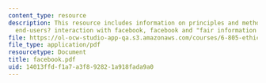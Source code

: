 ```yaml
---
content_type: resource
description: This resource includes information on principles and methods of research,
  end-users? interaction with facebook, facebook and "fair information practices".
file: https://ol-ocw-studio-app-qa.s3.amazonaws.com/courses/6-805-ethics-and-the-law-on-the-electronic-frontier-fall-2005/14013ffdf1a7a3f892821a918fada9a0_facebook.pdf
file_type: application/pdf
resourcetype: Document
title: facebook.pdf
uid: 14013ffd-f1a7-a3f8-9282-1a918fada9a0
---
```

